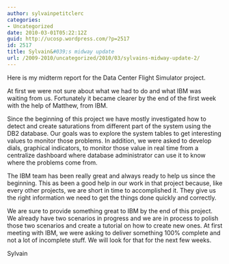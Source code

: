 ```yaml
---
author: sylvainpetitclerc
categories:
- Uncategorized
date: 2010-03-01T05:22:12Z
guid: http://ucosp.wordpress.com/?p=2517
id: 2517
title: Sylvain&#039;s midway update
url: /2009-2010/uncategorized/2010/03/sylvains-midway-update-2/
---
```


Here is my midterm report for the Data Center Flight Simulator project.

At first we were not sure about what we had to do and what IBM was waiting from us. Fortunately it became clearer by the end of the first week with the help of Matthew, from IBM.

Since the beginning of this project we have mostly investigated how to detect and create saturations from different part of the system using the DB2 database. Our goals was to explore the system tables to get interesting values to monitor those problems. In addition, we were asked to develop dials, graphical indicators, to monitor those value in real time from a centralize dashboard where database administrator can use it to know where the problems come from.

The IBM team has been really great and always ready to help us since the beginning. This as been a good help in our work in that project because, like every other projects, we are short in time to accomplished it. They give us the right information we need to get the things done quickly and correctly.

We are sure to provide something great to IBM by the end of this project. We already have two scenarios in progress and we are in process to polish those two scenarios and create a tutorial on how to create new ones. At first meeting with IBM, we were asking to deliver something 100% complete and not a lot of incomplete stuff. We will look for that for the next few weeks.

Sylvain